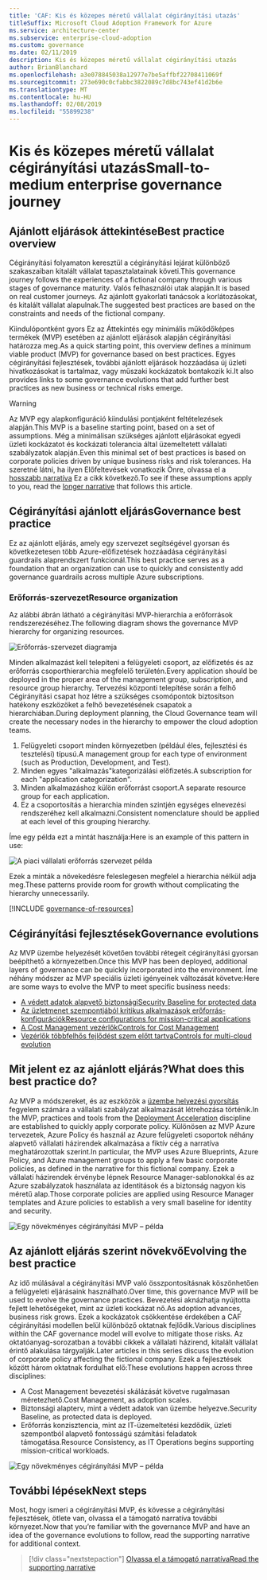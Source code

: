 ```yaml
---
title: 'CAF: Kis és közepes méretű vállalat cégirányítási utazás'
titleSuffix: Microsoft Cloud Adoption Framework for Azure
ms.service: architecture-center
ms.subservice: enterprise-cloud-adoption
ms.custom: governance
ms.date: 02/11/2019
description: Kis és közepes méretű vállalat cégirányítási utazás
author: BrianBlanchard
ms.openlocfilehash: a3e078845038a12977e7be5affbf22708411069f
ms.sourcegitcommit: 273e690c0cfabbc3822089c7d8bc743ef41d2b6e
ms.translationtype: MT
ms.contentlocale: hu-HU
ms.lasthandoff: 02/08/2019
ms.locfileid: "55899238"
---
```

# <a name="small-to-medium-enterprise-governance-journey"></a><span data-ttu-id="24083-103">Kis és közepes méretű vállalat cégirányítási utazás</span><span class="sxs-lookup"><span data-stu-id="24083-103">Small-to-medium enterprise governance journey</span></span>

## <a name="best-practice-overview"></a><span data-ttu-id="24083-104">Ajánlott eljárások áttekintése</span><span class="sxs-lookup"><span data-stu-id="24083-104">Best practice overview</span></span>

<span data-ttu-id="24083-105">Cégirányítási folyamaton keresztül a cégirányítási lejárat különböző szakaszaiban kitalált vállalat tapasztalatainak követi.</span><span class="sxs-lookup"><span data-stu-id="24083-105">This governance journey follows the experiences of a fictional company through various stages of governance maturity.</span></span> <span data-ttu-id="24083-106">Valós felhasználói utak alapján.</span><span class="sxs-lookup"><span data-stu-id="24083-106">It is based on real customer journeys.</span></span> <span data-ttu-id="24083-107">Az ajánlott gyakorlati tanácsok a korlátozásokat, és kitalált vállalat alapulnak.</span><span class="sxs-lookup"><span data-stu-id="24083-107">The suggested best practices are based on the constraints and needs of the fictional company.</span></span>

<span data-ttu-id="24083-108">Kiindulópontként gyors Ez az Áttekintés egy minimális működőképes termékek (MVP) esetében az ajánlott eljárások alapján cégirányítási határozza meg.</span><span class="sxs-lookup"><span data-stu-id="24083-108">As a quick starting point, this overview defines a minimum viable product (MVP) for governance based on best practices.</span></span> <span data-ttu-id="24083-109">Egyes cégirányítási fejlesztések, további ajánlott eljárások hozzáadása új üzleti hivatkozásokat is tartalmaz, vagy műszaki kockázatok bontakozik ki.</span><span class="sxs-lookup"><span data-stu-id="24083-109">It also provides links to some governance evolutions that add further best practices as new business or technical risks emerge.</span></span>

> [!WARNING]
> <span data-ttu-id="24083-110">Az MVP egy alapkonfiguráció kiindulási pontjaként feltételezések alapján.</span><span class="sxs-lookup"><span data-stu-id="24083-110">This MVP is a baseline starting point, based on a set of assumptions.</span></span> <span data-ttu-id="24083-111">Még a minimálisan szükséges ajánlott eljárásokat egyedi üzleti kockázatot és kockázati tolerancia által üzemeltetett vállalati szabályzatok alapján.</span><span class="sxs-lookup"><span data-stu-id="24083-111">Even this minimal set of best practices is based on corporate policies driven by unique business risks and risk tolerances.</span></span> <span data-ttu-id="24083-112">Ha szeretné látni, ha ilyen Előfeltevések vonatkozik Önre, olvassa el a [hosszabb narratíva](./narrative.md) Ez a cikk következő.</span><span class="sxs-lookup"><span data-stu-id="24083-112">To see if these assumptions apply to you, read the [longer narrative](./narrative.md) that follows this article.</span></span>

## <a name="governance-best-practice"></a><span data-ttu-id="24083-113">Cégirányítási ajánlott eljárás</span><span class="sxs-lookup"><span data-stu-id="24083-113">Governance best practice</span></span>

<span data-ttu-id="24083-114">Ez az ajánlott eljárás, amely egy szervezet segítségével gyorsan és következetesen több Azure-előfizetések hozzáadása cégirányítási guardrails alaprendszert funkcionál.</span><span class="sxs-lookup"><span data-stu-id="24083-114">This best practice serves as a foundation that an organization can use to quickly and consistently add governance guardrails across multiple Azure subscriptions.</span></span>

### <a name="resource-organization"></a><span data-ttu-id="24083-115">Erőforrás-szervezet</span><span class="sxs-lookup"><span data-stu-id="24083-115">Resource organization</span></span>

<span data-ttu-id="24083-116">Az alábbi ábrán látható a cégirányítási MVP-hierarchia a erőforrások rendszerezéséhez.</span><span class="sxs-lookup"><span data-stu-id="24083-116">The following diagram shows the governance MVP hierarchy for organizing resources.</span></span>

![Erőforrás-szervezet diagramja](../../../_images/governance/resource-organization.png)

<span data-ttu-id="24083-118">Minden alkalmazást kell telepíteni a felügyeleti csoport, az előfizetés és az erőforrás csoporthierarchia megfelelő területén.</span><span class="sxs-lookup"><span data-stu-id="24083-118">Every application should be deployed in the proper area of the management group, subscription, and resource group hierarchy.</span></span> <span data-ttu-id="24083-119">Tervezési központi telepítése során a felhő Cégirányítási csapat hoz létre a szükséges csomópontok biztosítson hatékony eszközöket a felhő bevezetésének csapatok a hierarchiában.</span><span class="sxs-lookup"><span data-stu-id="24083-119">During deployment planning, the Cloud Governance team will create the necessary nodes in the hierarchy to empower the cloud adoption teams.</span></span>  

1. <span data-ttu-id="24083-120">Felügyeleti csoport minden környezetben (például éles, fejlesztési és tesztelési) típusú.</span><span class="sxs-lookup"><span data-stu-id="24083-120">A management group for each type of environment (such as Production, Development, and Test).</span></span>
2. <span data-ttu-id="24083-121">Minden egyes "alkalmazás"kategorizálási előfizetés.</span><span class="sxs-lookup"><span data-stu-id="24083-121">A subscription for each "application categorization".</span></span>
3. <span data-ttu-id="24083-122">Minden alkalmazáshoz külön erőforrást csoport.</span><span class="sxs-lookup"><span data-stu-id="24083-122">A separate resource group for each application.</span></span>
4. <span data-ttu-id="24083-123">Ez a csoportosítás a hierarchia minden szintjén egységes elnevezési rendszeréhez kell alkalmazni.</span><span class="sxs-lookup"><span data-stu-id="24083-123">Consistent nomenclature should be applied at each level of this grouping hierarchy.</span></span>

<span data-ttu-id="24083-124">Íme egy példa ezt a mintát használja:</span><span class="sxs-lookup"><span data-stu-id="24083-124">Here is an example of this pattern in use:</span></span>

![A piaci vállalati erőforrás szervezet példa](../../../_images/governance/mid-market-resource-organization.png)

<span data-ttu-id="24083-126">Ezek a minták a növekedésre feleslegesen megfelel a hierarchia nélkül adja meg.</span><span class="sxs-lookup"><span data-stu-id="24083-126">These patterns provide room for growth without complicating the hierarchy unnecessarily.</span></span>

[!INCLUDE [governance-of-resources](../../../../../includes/cloud-adoption/governance/governance-of-resources.md)]

## <a name="governance-evolutions"></a><span data-ttu-id="24083-127">Cégirányítási fejlesztések</span><span class="sxs-lookup"><span data-stu-id="24083-127">Governance evolutions</span></span>

<span data-ttu-id="24083-128">Az MVP üzembe helyezését követően további rétegeit cégirányítási gyorsan beépíthető a környezetben.</span><span class="sxs-lookup"><span data-stu-id="24083-128">Once this MVP has been deployed, additional layers of governance can be quickly incorporated into the environment.</span></span> <span data-ttu-id="24083-129">Íme néhány módszer az MVP speciális üzleti igényeinek változását követve:</span><span class="sxs-lookup"><span data-stu-id="24083-129">Here are some ways to evolve the MVP to meet specific business needs:</span></span>

- [<span data-ttu-id="24083-130">A védett adatok alapvető biztonsági</span><span class="sxs-lookup"><span data-stu-id="24083-130">Security Baseline for protected data</span></span>](./security-baseline-evolution.md)
- [<span data-ttu-id="24083-131">Az üzletmenet szempontjából kritikus alkalmazások erőforrás-konfigurációk</span><span class="sxs-lookup"><span data-stu-id="24083-131">Resource configurations for mission-critical applications</span></span>](./resource-consistency-evolution.md)
- [<span data-ttu-id="24083-132">A Cost Management vezérlők</span><span class="sxs-lookup"><span data-stu-id="24083-132">Controls for Cost Management</span></span>](./cost-management-evolution.md)
- [<span data-ttu-id="24083-133">Vezérlők többfelhős fejlődést szem előtt tartva</span><span class="sxs-lookup"><span data-stu-id="24083-133">Controls for multi-cloud evolution</span></span>](./multi-cloud-evolution.md)

<!-- markdownlint-disable MD026 -->

## <a name="what-does-this-best-practice-do"></a><span data-ttu-id="24083-134">Mit jelent ez az ajánlott eljárás?</span><span class="sxs-lookup"><span data-stu-id="24083-134">What does this best practice do?</span></span>

<span data-ttu-id="24083-135">Az MVP a módszereket, és az eszközök a [üzembe helyezési gyorsítás](../../deployment-acceleration/overview.md) fegyelem számára a vállalati szabályzat alkalmazását létrehozása történik.</span><span class="sxs-lookup"><span data-stu-id="24083-135">In the MVP, practices and tools from the [Deployment Acceleration](../../deployment-acceleration/overview.md) discipline are established to quickly apply corporate policy.</span></span> <span data-ttu-id="24083-136">Különösen az MVP Azure tervezetek, Azure Policy és használ az Azure felügyeleti csoportok néhány alapvető vállalati házirendek alkalmazása a fiktív cég a narratíva meghatározottak szerint.</span><span class="sxs-lookup"><span data-stu-id="24083-136">In particular, the MVP uses Azure Blueprints, Azure Policy, and Azure management groups to apply a few basic corporate policies, as defined in the narrative for this fictional company.</span></span> <span data-ttu-id="24083-137">Ezek a vállalati házirendek érvénybe lépnek Resource Manager-sablonokkal és az Azure szabályzatok használata az identitások és a biztonság nagyon kis méretű alap.</span><span class="sxs-lookup"><span data-stu-id="24083-137">Those corporate policies are applied using Resource Manager templates and Azure policies to establish a very small baseline for identity and security.</span></span>

![Egy növekményes cégirányítási MVP – példa](../../../_images/governance/governance-mvp.png)

## <a name="evolving-the-best-practice"></a><span data-ttu-id="24083-139">Az ajánlott eljárás szerint növekvő</span><span class="sxs-lookup"><span data-stu-id="24083-139">Evolving the best practice</span></span>

<span data-ttu-id="24083-140">Az idő múlásával a cégirányítási MVP való összpontosításnak köszönhetően a felügyeleti eljárásaink használható.</span><span class="sxs-lookup"><span data-stu-id="24083-140">Over time, this governance MVP will be used to evolve the governance practices.</span></span> <span data-ttu-id="24083-141">Bevezetési aknázhatja nyújtotta fejlett lehetőségeket, mint az üzleti kockázat nő.</span><span class="sxs-lookup"><span data-stu-id="24083-141">As adoption advances, business risk grows.</span></span> <span data-ttu-id="24083-142">Ezek a kockázatok csökkentése érdekében a CAF cégirányítási modellen belül különböző oktatnak fejlődik.</span><span class="sxs-lookup"><span data-stu-id="24083-142">Various disciplines within the CAF governance model will evolve to mitigate those risks.</span></span> <span data-ttu-id="24083-143">Az oktatóanyag-sorozatban a további cikkek a vállalati házirend, kitalált vállalat érintő alakulása tárgyalják.</span><span class="sxs-lookup"><span data-stu-id="24083-143">Later articles in this series discuss the evolution of corporate policy affecting the fictional company.</span></span> <span data-ttu-id="24083-144">Ezek a fejlesztések között három oktatnak fordulhat elő:</span><span class="sxs-lookup"><span data-stu-id="24083-144">These evolutions happen across three disciplines:</span></span>

- <span data-ttu-id="24083-145">A Cost Management bevezetési skálázását követve rugalmasan méretezhető.</span><span class="sxs-lookup"><span data-stu-id="24083-145">Cost Management, as adoption scales.</span></span>
- <span data-ttu-id="24083-146">Biztonsági alapterv, mint a védett adatok van üzembe helyezve.</span><span class="sxs-lookup"><span data-stu-id="24083-146">Security Baseline, as protected data is deployed.</span></span>
- <span data-ttu-id="24083-147">Erőforrás konzisztencia, mint az IT-üzemeltetési kezdődik, üzleti szempontból alapvető fontosságú számítási feladatok támogatása.</span><span class="sxs-lookup"><span data-stu-id="24083-147">Resource Consistency, as IT Operations begins supporting mission-critical workloads.</span></span>

![Egy növekményes cégirányítási MVP – példa](../../../_images/governance/governance-evolution.png)

## <a name="next-steps"></a><span data-ttu-id="24083-149">További lépések</span><span class="sxs-lookup"><span data-stu-id="24083-149">Next steps</span></span>

<span data-ttu-id="24083-150">Most, hogy ismeri a cégirányítási MVP, és kövesse a cégirányítási fejlesztések, ötlete van, olvassa el a támogató narratíva további környezet.</span><span class="sxs-lookup"><span data-stu-id="24083-150">Now that you’re familiar with the governance MVP and have an idea of the governance evolutions to follow, read the supporting narrative for additional context.</span></span>

> [!div class="nextstepaction"]
> [<span data-ttu-id="24083-151">Olvassa el a támogató narratíva</span><span class="sxs-lookup"><span data-stu-id="24083-151">Read the supporting narrative</span></span>](./narrative.md)
